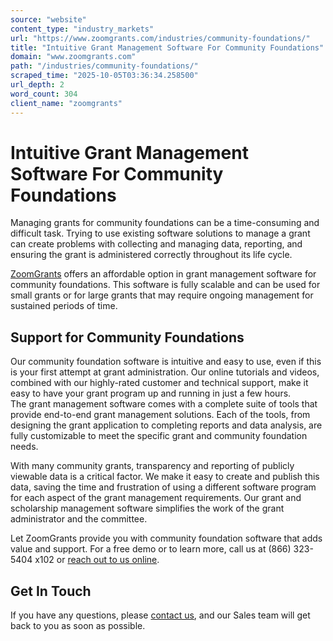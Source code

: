 ```yaml
---
source: "website"
content_type: "industry_markets"
url: "https://www.zoomgrants.com/industries/community-foundations/"
title: "Intuitive Grant Management Software For Community Foundations"
domain: "www.zoomgrants.com"
path: "/industries/community-foundations/"
scraped_time: "2025-10-05T03:36:34.258500"
url_depth: 2
word_count: 304
client_name: "zoomgrants"
---
```


# Intuitive Grant Management Software For Community Foundations

Managing grants for community foundations can be a time-consuming and difficult task. Trying to use existing software solutions to manage a grant can create problems with collecting and managing data, reporting, and ensuring the grant is administered correctly throughout its life cycle.

[ZoomGrants](https://www.zoomgrants.com/) offers an affordable option in grant management software for community foundations. This software is fully scalable and can be used for small grants or for large grants that may require ongoing management for sustained periods of time.

## Support for Community Foundations

Our community foundation software is intuitive and easy to use, even if this is your first attempt at grant administration. Our online tutorials and videos, combined with our highly-rated customer and technical support, make it easy to have your grant program up and running in just a few hours.  
The grant management software comes with a complete suite of tools that provide end-to-end grant management solutions. Each of the tools, from designing the grant application to completing reports and data analysis, are fully customizable to meet the specific grant and community foundation needs.

With many community grants, transparency and reporting of publicly viewable data is a critical factor. We make it easy to create and publish this data, saving the time and frustration of using a different software program for each aspect of the grant management requirements. Our grant and scholarship management software simplifies the work of the grant administrator and the committee.

Let ZoomGrants provide you with community foundation software that adds value and support. For a free demo or to learn more, call us at (866) 323-5404 x102 or [reach out to us online](https://www.zoomgrants.com/about-us/contact-sales/).

## Get In Touch

If you have any questions, please [contact us](https://www.zoomgrants.com/about-us/contact-sales/), and our Sales team will get back to you as soon as possible.